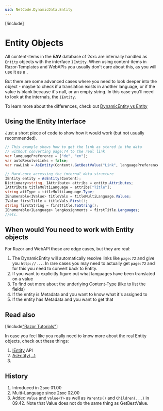```yaml
---
uid: NetCode.DynamicData.Entity
---
```


[!include[](~/basics/stack/_shared-float-summary.md)]
<style>.context-box-summary .data-all { visibility: visible; } </style>

# Entity Objects

All content-items in the **EAV** database of 2sxc are internally handled as `Entity` objects with the interface `IEntity`. When using content-items in Razor-Templates and WebAPIs you usually don't care about this, as you will use it as a [](xref:ToSic.Sxc.Data.IDynamicEntity).

But there are some advanced cases where you need to look deeper into the object - maybe to check if a translation exists in another language, or if the value is blank because it's null, or an empty string. In this case you'll need to look at the internals, the `IEntity`.

To learn more about the differences, check out [DynamicEntity vs Entity](xref:NetCode.DynamicData.EntityVsDynamicEntity)


## Using the IEntity Interface

Just a short piece of code to show how it would work (but not usually recommended).

```cs
// This example shows how to get the link as stored in the data 
// without converting page:74 to the real link
var languagePreference = ["de", "en"];
var autoResolveLinks = false;
var rawLink = AsEntity(Content).GetBestValue("Link", languagePreference, autoResolveLinks);

// Hard-core accessing the internal data structure
IEntity entity = AsEntity(Content);
Dictionary<string, IAttribute> attribs = entity.Attributes;
IAttribute titleMultiLanguage = attribs["Title"];
string attType = titleMultiLanguage.Type;
IEnumerable<IValue> titleVals = titleMultiLanguage.Values;
IValue firstTitle = titleVals.First();
string firstString = firstTitle.ToString();
IEnumerable<ILanguage> langAssignments = firstTitle.Languages;
//etc.
```

## When would You need to work with Entity objects

For Razor and WebAPI these are edge cases, but they are real:

1. The DynamicEntity will automatically resolve links like `page:72` and give you `http://...`. In rare cases you may need to actually get `page:72` and for this you need to convert back to Entity. 
1. If you want to explicitly figure out what languages have been translated on a value
1. To find out more about the underlying Content-Type (like to list the fields)
1. If the entity is Metadata and you want to know what it's assigned to
1. If the entity has Metadata and you want to get that

## Read also

[!include["Razor Tutorials"](~/shared/tutorials/razor.md)]

In case you feel like you really need to know more about the real Entity objects, check out these things:

1. [IEntity](xref:ToSic.Eav.Data.IEntity) API
1. [AsEntity(...)](xref:NetCode.DynamicCode.AsEntity)
1. [](xref:NetCode.DynamicData.EntityVsDynamicEntity)



## History

1. Introduced in 2sxc 01.00
1. Multi-Language since 2sxc 02.00
1. Added `Value` and `Value<T>` as well as `Parents()` and `Children(...)` in 09.42. Note that Value does not do the same thing as GetBestValue.
